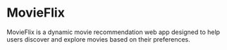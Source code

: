 # MovieFlix
MovieFlix is a dynamic movie recommendation web app designed to help users discover and explore movies based on their preferences.
